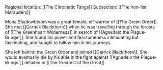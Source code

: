 Regional location: [[The Chromatic Fangs]]
Subsection: [[The Iron-fist Marauders]]

Mona Shadowbloom was a great female, elf warrior of [[The Green Order]]. She met [[Garrick Blackthorn]] when he was travelling through the forests of [[The Greenheart Wilderness]] in search of [[Agnedelo the Plague-Bringer]]. She found his power and fearsomeness intimidating but fascinating, and sought to follow him in his journeys.

She left behind the Green Order and joined [[Garrick Blackthorn]]. She would eventually die by his side in the fight against [[Agnedelo the Plague-Bringer]] detailed in [[The Greatest of the Great]].